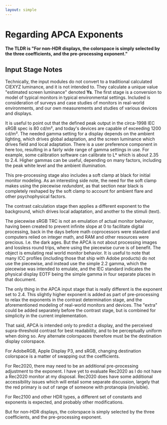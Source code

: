 ```yaml
---
layout: simple
---
```

# Regarding APC<span class="flipH">A</span> Exponents
#### The TLDR is "For non-HDR displays, the colorspace is simply selected by the three coefficients, and the pre-processing exponent."

## Input Stage Notes

Technically, the input modules do not convert to a traditional calculated CIEXYZ luminance, and it is not intended to. They calculate a unique value "estimated screen luminance" denoted **Ys**. The first stage is a conversion to model of typical monitors in typical environmental settings. Included is consideration of surveys and case studies of monitors in real-world environments, and our own measurements and studies of various devices and displays.

It is useful to point out that the defined peak output in the circa-1998 IEC sRGB spec is 80 cd/m², and today's devices are capable of exceeding 1200 cd/m². The needed gamma setting for a display depends on the ambient lighting, which drives global adaptation, and the screen luminance which drives field and local adaptation. There is a user preference component in here too, resulting in a fairly wide range of gamma settings in use. For example, some calibration software can calibrate to L* which is about 2.35 to 2.4. Higher gammas can be useful, depending on many factors, including the peak white level and the ambient illumination.

This pre-processing stage also includes a soft clamp at black for initial monitor modeling. As an interesting side note, the need for the soft clamp makes using the piecewise _redundant_, as that section near black is completely reshaped by the soft clamp to account for ambient flare and other psychophysical factors.

The contrast calculation stage then applies a different exponent to the background, which drives local adaptation, and another to the stimuli (text).

The piecewise sRGB TRC is not an emulation of actual monitor behavior, having been created to prevent infinite slope at 0 to facilitate digital processing, back in the days before math coprocessors were standard and computers relied on integer math, and RAM and other resources were precious. I.e. the dark ages. But the APCA is not about processing images and lossless round trips, where using the piecewise curve is of benefit. The object is emulating real world monitor behavior. It is useful to note that many ICC profiles (including those that ship with Adobe products) do not use the piecewise, and instead use the simple 2.2 gamma, which the piecewise was intended to emulate, and the IEC standard indicates the physical display EOTF being the simple gamma in four separate places in that document.

The only thing in the APCA input stage that is really different is the exponent set to 2.4. This slightly higher exponent is added as part of pre-processing to relax the exponents in the contrast determination stage, and the aforementioned modeling of real-world monitors and devices. The "extra" could be added separately before the contrast stage, but is combined for simplicity in the current implementation.

That said, APCA is intended only to predict a display, and the perceived supra-threshold contrast for best readability, and to be perceptually uniform when doing so. Any alternate colorspaces therefore must be the destination display colorspace.

For AdobeRGB, Apple Display P3, and sRGB, changing destination colorspace is a matter of swapping out the coefficients.

For Rec2020, there may need to be an additional pre-processing adjustment to the exponent. I have yet to evaluate Rec2020 as I do not have a Rec2020 monitor at my disposal. Rec2020 does have some additional accessibility issues which will entail some separate discussion, largely that the red primary is out of range of someone with protanopia (invisible).

For Rec2100 and other HDR types, a different set of constants and exponents is expected, and probably other modifications.

But for non-HDR displays, the colorspace is simply selected by the three coefficients, and the pre-processing exponent.
